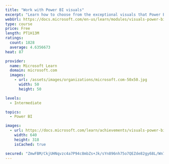 ```yaml
---
title: "Work with Power BI visuals"
excerpt: "Learn how to choose from the exceptional visuals that Power BI makes available to you. Formatting visuals will direct the user’s attention to exactly where you want it, while helping to make the visual easier to read and interpret. You will also learn about how to use key performance indicators (KPIs)."
webUrl: https://docs.microsoft.com/en-us/learn/modules/visuals-power-bi/
type: course
price: Free
length: PT1H13M
ratings:
  count: 1828
  average: 4.6356673
heat: 87

provider:
  name: Microsoft Learn
  domain: microsoft.com
  images:
    - url: /assets/images/organizations/microsoft.com-50x50.jpg
      width: 50
      height: 50

levels:
  - Intermediate

topics:
  - Power BI

images:
  - url: https://docs.microsoft.com/learn/achievements/visuals-power-bi-social.png
    width: 640
    height: 318
    isCached: true

secured: "ZmwFBM/CkjUHNqvzc4a7P94c8mbZs+Jk/sYn896nh75o7QEZde82gy68L/Wn7ZYxv6VCwGzBPdZ+iuiW8o2YNIydz96wEyKdrVzYbowdf2MeLc33rMBiA6r6Mgay1e9CMDj1wKlrxt1c2WEuqSkb4l+F7Fw0XH+lySVfHzJXmBjG0Mey/MtfG5UTQWVvzxLPH3m1gffUM1I5r6rFSEIfDLh83DPsW5b0PjIW0BXCaNRm9PdeoncmlGohNB6kaR1GYI4UAoQV6V3KUFSRRhCzvoWiCaizyqEH6Y0jJBJhQ//a+1BZUJASbGHD0Cbb3X0q8HJv/6pIJl47c7rUGswDK2CBxXtvtdurRVXWLo+DnOS8NkZJw0dY3y+9Xffyn3QFERQqPRo+UpfCYIBjZZ35ISccmknv6nTZrqgEMbNIwMw=;IoSuzPowgm3+VbmXtSvTJw=="
---
```


